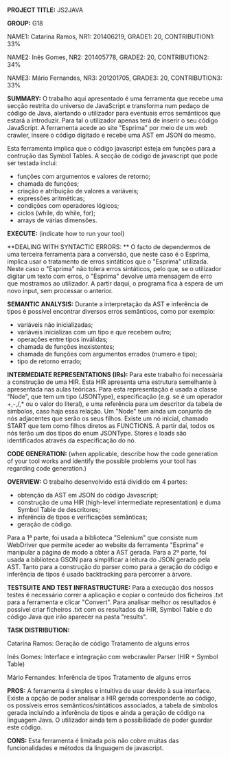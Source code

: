 **PROJECT TITLE:** JS2JAVA

**GROUP:** G18

NAME1: Catarina Ramos, NR1: 201406219, GRADE1: 20, CONTRIBUTION1: 33%

NAME2: Inês Gomes, NR2: 201405778, GRADE2: 20, CONTRIBUTION2: 34%

NAME3: Mário Fernandes, NR3: 201201705, GRADE3: 20, CONTRIBUTION3: 33%
 
**SUMMARY:** O trabalho aqui apresentado é uma ferramenta que recebe uma secção restrita do universo de JavaScript e transforma num pedaço de código de Java, 
alertando o utilizador para eventuais erros semânticos que estará a introduzir. Para tal o utilizador apenas terá de inserir o seu código JavaScript. 
A ferramenta acede ao site "Esprima" por meio de um web crawler, insere o código digitado e recebe uma AST em JSON do mesmo. 
  
Esta ferramenta implica que o código javascript esteja em funções para a contrução das Symbol Tables. A secção de código de javascript que pode ser testada inclui:

 * funções com argumentos e valores de retorno;
 * chamada de funções;
 * criação e atribuição de valores a variáveis;
 * expressões aritméticas;
 * condições com operadores lógicos;
 * ciclos (while, do while, for);
 * arrays de várias dimensões.
 
 
**EXECUTE:** (indicate how to run your tool)
 
**DEALING WITH SYNTACTIC ERRORS: ** O facto de dependermos de uma terceira ferramenta para a conversão, que neste caso é o Esprima, implica usar o tratamento 
de erros sintáticos que o "Esprima" utilizada. Neste caso o "Esprima" não tolera erros sintáticos, pelo que, se o utilizador digitar um texto com erros, o 
"Esprima" devolve uma mensagem de erro que mostramos ao utilizador. A partir daqui, o programa fica à espera de um novo input, sem processar o anterior.
 
**SEMANTIC ANALYSIS:** Durante a interpretação da AST e inferência de tipos é possível encontrar diversos erros semânticos, como por exemplo:

 * variáveis não inicializadas;
 * variáveis inicializas com um tipo e que recebem outro;
 * operações entre tipos inválidas;
 * chamada de funções inexistentes;
 * chamada de funções com argumentos errados (numero e tipo);
 * tipo de retorno errado; 
 
**INTERMEDIATE REPRESENTATIONS (IRs):** Para este trabalho foi necessária a construção de uma HIR. Esta HIR apresenta uma estrutura semelhante à apresentada nas aulas teóricas. 
Para esta representação é usada a classe "Node", que tem um tipo (JSONType), especificação (e.g. se é um operador +,-,/,* ou o valor do literal), e uma referência para um descritor
da tabela de simbolos, caso haja essa relação. Um "Node" tem ainda um conjunto de nós adjacentes que serão os seus filhos. 
Existe um nó inicial, chamado START que tem como filhos diretos as FUNCTIONS. A partir daí, todos os nós terão um dos tipos do enum JSONType. Stores e loads são identificados através 
da especificação do nó. 
 
**CODE GENERATION:** (when applicable, describe how the code generation of your tool works and identify the possible problems your tool has regarding code generation.)
 
**OVERVIEW:** O trabalho desenvolvido está dividido em 4 partes: 

  * obtenção da AST em JSON do código Javascript;
  * construção de uma HIR (high-level intermediate representation) e duma Symbol Table de descritores; 
  * inferência de tipos e verificações semânticas;
  * geração de código.
  
Para a 1ª parte, foi usada a biblioteca "Selenium" que consiste num WebDriver que permite aceder ao website da ferramenta "Esprima" e manipular a página de modo
a obter a AST gerada. 
Para a 2º parte, foi usada a biblioteca GSON para simplificar a leitura do JSON gerado pela AST. 
Tanto para a construção do parser como para a geração do código e inferência de tipos é usado backtracking para percorrer a àrvore.
 
**TESTSUITE AND TEST INFRASTRUCTURE:** Para a execução dos nossos testes é necessário correr a aplicação e copiar o conteúdo dos ficheiros .txt para a ferramenta
e clicar "Convert". Para analisar melhor os resultados é possível criar ficheiros .txt com os resultados da HIR, Symbol Table e do código Java que irão aparecer
na pasta "results".
 
**TASK DISTRIBUTION:**

Catarina Ramos:
Geração de código
Tratamento de alguns erros

Inês Gomes:
Interface e integração com webcrawler
Parser (HIR + Symbol Table)

Mário Fernandes:
Inferência de tipos
Tratamento de alguns erros

**PROS:**
A ferramenta é simples e intuitiva de usar devido à sua interface.
Existe a opção de poder analisar a HIR gerada correspondente ao código, os possíveis erros semânticos/sintáticos associados, a tabela de simbolos gerada incluíndo a inferência de tipos e ainda a geração de código na linguagem Java.
O utilizador ainda tem a possibilidade de poder guardar este código. 
 
**CONS:**
Esta ferramenta é limitada pois não cobre muitas das funcionalidades e métodos da linguagem de javascript.
